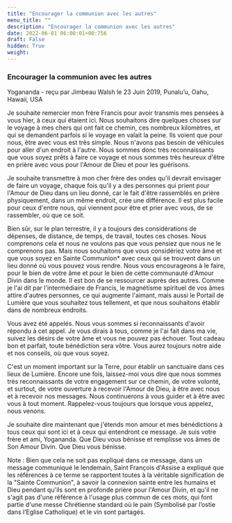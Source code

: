 ```yaml
---
title: "Encourager la communion avec les autres"
menu_title: ""
description: "Encourager la communion avec les autres"
date: 2022-06-01 06:00:01+00:756
draft: False
hidden: True
weight:
---
```

### Encourager la communion avec les autres

Yogananda - reçu par Jimbeau Walsh le 23 Juin 2019, Punalu’u, Oahu, Hawaii, USA

Je souhaite remercier mon frère Francis pour avoir transmis mes pensées à vous hier, à ceux qui étaient ici. Nous souhaitons dire quelques choses sur le voyage à mes chers qui ont fait ce chemin, ces nombreux kilomètres, et qui se demandent parfois si le voyage en valait la peine. Ils voient que pour nous, être avec vous est très simple. Nous n'avons pas besoin de véhicules pour aller d'un endroit à l'autre. Nous sommes donc très reconnaissants que vous soyez prêts à faire ce voyage et nous sommes très heureux d'être en prière avec vous pour l'Amour de Dieu et pour les guérisons.

Je souhaite transmettre à mon cher frère des ondes qu'il devrait envisager de faire un voyage, chaque fois qu'il y a des personnes qui prient pour l'Amour de Dieu dans un lieu donné, car le fait d'être rassemblés en prière physiquement, dans un même endroit, crée une différence. Il est plus facile pour ceux d'entre nous, qui viennent pour être et prier avec vous, de se rassembler, où que ce soit.

Bien sûr, sur le plan terrestre, il y a toujours des considérations de dépenses, de distance, de temps, de travail, toutes ces choses. Nous comprenons cela et nous ne voulons pas que vous pensiez que nous ne le comprenons pas. Mais nous souhaitons que vous considériez votre âme et que vous soyez en Sainte Communion* avec ceux qui se trouvent dans un lieu donné où vous pouvez vous rendre. Nous vous encourageons à le faire, pour le bien de votre âme et pour le bien de cette communauté d'Amour Divin dans le monde. Il est bon de se ressourcer auprès des autres. Comme je l'ai dit par l'intermédiaire de Francis, le magnétisme spirituel de vos âmes attire d'autres personnes, ce qui augmente l'aimant, mais aussi le Portail de Lumière que vous souhaitez tous tellement, et que nous souhaitons établir dans de nombreux endroits.

Vous avez été appelés. Nous vous sommes si reconnaissants d'avoir répondu à cet appel. Je vous dirais à tous, comme je l'ai fait dans ma vie, suivez les désirs de votre âme et vous ne pouvez pas échouer. Tout cadeau bon et parfait, toute bénédiction sera vôtre. Vous aurez toujours notre aide et nos conseils, où que vous soyez.

C'est un moment important sur la Terre, pour établir un sanctuaire dans ces lieux de Lumière. Encore une fois, laissez-moi vous dire que nous sommes très reconnaissants de votre engagement sur ce chemin, de votre volonté, et surtout, de votre ouverture à recevoir l'Amour de Dieu, à être avec nous et à recevoir nos messages. Nous continuerons à vous guider et à être avec vous à tout moment. Rappelez-vous toujours que lorsque vous appelez, nous venons.

Je souhaite dire maintenant que j'étends mon amour et mes bénédictions à tous ceux qui sont ici et à ceux qui entendront ce message. Je suis votre frère et ami, Yogananda. Que Dieu vous bénisse et remplisse vos âmes de Son Amour Divin. Que Dieu vous bénisse.

Note : Bien que cela ne soit pas expliqué dans ce message, dans un message communiqué le lendemain, Saint François d'Assise a expliqué que les références à ce terme se rapportent toutes à la véritable signification de la "Sainte Communion", à savoir la connexion sainte entre les humains et Dieu pendant qu'ils sont en profonde prière pour l'Amour Divin, et qu'il ne s'agit pas d'une référence à l'usage plus commun de ces mots, qui font partie d'une messe Chrétienne standard où le pain (Symbolisé par l’ostie dans l’Eglise Catholique) et le vin sont partagés.




